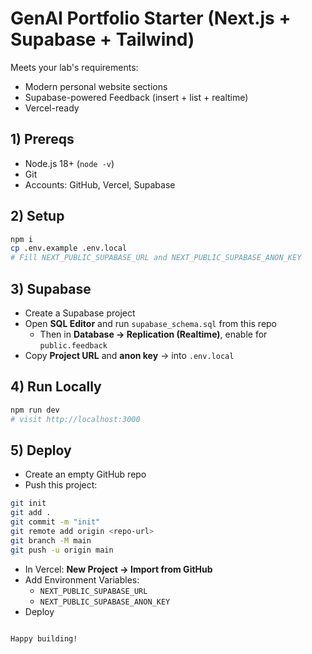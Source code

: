 
# GenAI Portfolio Starter (Next.js + Supabase + Tailwind)

Meets your lab's requirements:
- Modern personal website sections
- Supabase-powered Feedback (insert + list + realtime)
- Vercel-ready

## 1) Prereqs
- Node.js 18+ (`node -v`)
- Git
- Accounts: GitHub, Vercel, Supabase

## 2) Setup
```bash
npm i
cp .env.example .env.local
# Fill NEXT_PUBLIC_SUPABASE_URL and NEXT_PUBLIC_SUPABASE_ANON_KEY
```

## 3) Supabase
- Create a Supabase project
- Open **SQL Editor** and run `supabase_schema.sql` from this repo
  - Then in **Database → Replication (Realtime)**, enable for `public.feedback`
- Copy **Project URL** and **anon key** → into `.env.local`

## 4) Run Locally
```bash
npm run dev
# visit http://localhost:3000
```

## 5) Deploy
- Create an empty GitHub repo
- Push this project:
```bash
git init
git add .
git commit -m "init"
git remote add origin <repo-url>
git branch -M main
git push -u origin main
```
- In Vercel: **New Project → Import from GitHub**
- Add Environment Variables:
  - `NEXT_PUBLIC_SUPABASE_URL`
  - `NEXT_PUBLIC_SUPABASE_ANON_KEY`
- Deploy
```

Happy building!
